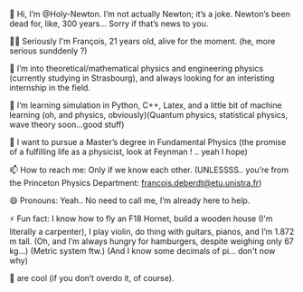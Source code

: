 👋 Hi, I’m @Holy-Newton. I’m not actually Newton; it’s a joke. Newton’s been dead for, like, 300 years… Sorry if that’s news to you.

💁‍♂️ Seriously I'm François, 21 years old, alive for the moment. (he, more serious sunddenly ?)

👀 I’m into theoretical/mathematical physics and engineering physics (currently studying in Strasbourg), and always looking for an interisting internship in the field.

🌱 I’m learning simulation in Python, C++, Latex, and a little bit of machine learning (oh, and physics, obviously)(Quantum physics, statistical physics, wave theory soon...good stuff)

💞️ I want to pursue a Master’s degree in Fundamental Physics (the promise of a fulfilling life as a physicist, look at Feynman ! .. yeah I hope)

📫 How to reach me: Only if we know each other. (UNLESSSS.. you’re from the Princeton Physics Department: francois.deberdt@etu.unistra.fr)

😄 Pronouns: Yeah.. No need to call me, I’m already here to help.

⚡ Fun fact: I know how to fly an F18 Hornet, build a wooden house (I'm literally a carpenter), I play violin, do thing with guitars, pianos, and I’m 1.872 m tall. (Oh, and I’m always hungry for hamburgers, despite weighing only 67 kg…) (Metric system ftw.) (And I know some decimals of pi… don't now why)

🍺 are cool (if you don’t overdo it, of course).


<!---
Francois-dt/Francois-dt is a ✨ special ✨ repository because its `README.md` (this file) appears on your GitHub profile.
You can click the Preview link to take a look at your changes.
--->
